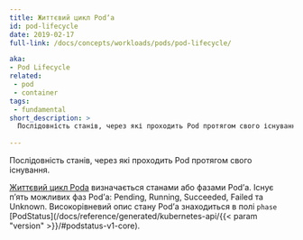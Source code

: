 ```yaml
---
title: Життєвий цикл Podʼа
id: pod-lifecycle
date: 2019-02-17
full-link: /docs/concepts/workloads/pods/pod-lifecycle/

aka:
- Pod Lifecycle
related:
 - pod
 - container
tags:
 - fundamental
short_description: >
  Послідовність станів, через які проходить Pod протягом свого існування.
 
---
```

 Послідовність станів, через які проходить Pod протягом свого існування.

<!--more--> 

[Життєвий цикл Podа](/docs/concepts/workloads/pods/pod-lifecycle/) визначається станами або фазами Podʼа. Існує пʼять можливих фаз Podʼа: Pending, Running, Succeeded, Failed та Unknown. Високорівневий опис стану Podʼа знаходиться в полі `phase` [PodStatus](/docs/reference/generated/kubernetes-api/{{< param "version" >}}/#podstatus-v1-core).
